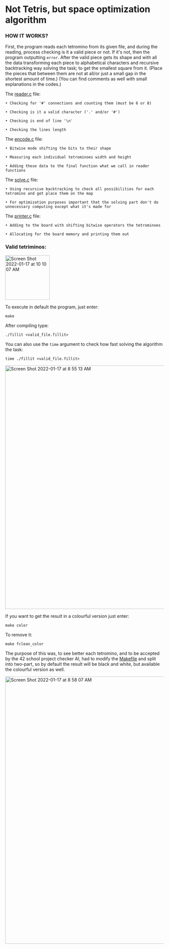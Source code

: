 # Not Tetris, but space optimization algorithm

### HOW IT WORKS?

First, the program reads each tetromino from its given file, and during the reading, process checking is it a valid piece or not.
If it's not, then the program outputting `error`.
After the valid piece gets its shape and with all the data transforming each piece to alphabetical characters and recursive backtracking way solving the task;
to get the smallest square from it. (Place the pieces that between them are not at all/or just a small gap in the shortest amount of time.)
(You can find comments as well with small explanations in the codes.)

The [reader.c](https://github.com/mobahug/fillit_42/blob/main/srcs/fillit/sources/reader.c) file:

    • Checking for '#' connections and counting them (must be 6 or 8)

    • Checking is it a valid character ('.' and/or '#')

    • Checking is end of line '\n'

    • Checking the lines length

The [encode.c](https://github.com/mobahug/fillit_42/blob/main/srcs/fillit/sources/encode.c) file:

    • Bitwise mode shifting the bits to their shape

    • Measuring each individual tetrominoes width and height

    • Adding these data to the final function what we call in reader functions

The [solve.c](https://github.com/mobahug/fillit_42/blob/main/srcs/fillit/sources/solve.c) file:

    • Using recursive backtracking to check all possibilities for each tetromino and get place them on the map

    • For optimization purposes important that the solving part don't do unnecessary computing except what it's made for

The [printer.c](https://github.com/mobahug/fillit_42/blob/main/srcs/fillit/sources/printer.c) file:

    • Adding to the board with shifting bitwise operators the tetrominoes

    • Allocating for the board memory and printing them out


### Valid tetriminos:

<img width="141" alt="Screen Shot 2022-01-17 at 10 10 07 AM" src="https://user-images.githubusercontent.com/83179142/149731628-443d7714-a11b-4d92-8ce3-31abbcde5add.png">

To execute in default the program, just enter:

    make

After compiling type:

    ./fillit <valid_file.fillit>

You can also use the `time` argument to check how fast solving the algorithm the task:

    time ./fillit <valid_file.fillit>

<img width="772" alt="Screen Shot 2022-01-17 at 8 55 13 AM" src="https://user-images.githubusercontent.com/83179142/149721771-b9c0ea7c-7648-452b-bd14-58db48327007.png">

If you want to get the result in a colourful version just enter:

    make color

To remove it:

    make fclean_color

The purpose of this was, to see better each tetromino, and to be accepted by the 42 school project checker AI, had to modify the [Makefile](https://github.com/mobahug/fillit_42/blob/main/srcs/fillit/Makefile) and split into two-part, so by default the result will be black and white, but available the colourful version as well.

<img width="847" alt="Screen Shot 2022-01-17 at 8 58 07 AM" src="https://user-images.githubusercontent.com/83179142/149722069-b00eb82b-247b-4abe-aa11-22858f1859a9.png">
